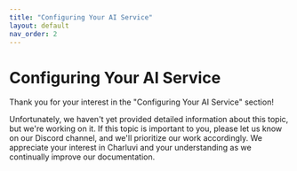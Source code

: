 ```yaml
---
title: "Configuring Your AI Service"
layout: default
nav_order: 2
---
```


# Configuring Your AI Service

Thank you for your interest in the "Configuring Your AI Service" section!

Unfortunately, we haven't yet provided detailed information about this topic, but we're working on it. If this topic is important to you, please let us know on our Discord channel, and we'll prioritize our work accordingly. We appreciate your interest in Charluvi and your understanding as we continually improve our documentation.
